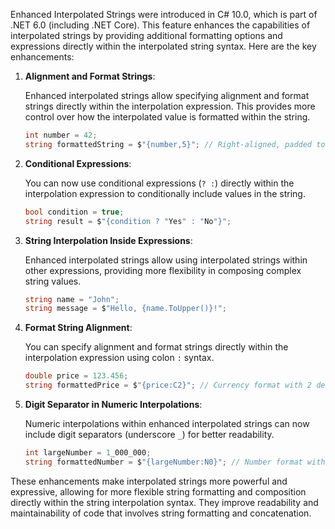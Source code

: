 Enhanced Interpolated Strings were introduced in C# 10.0, which is part of .NET 6.0 (including .NET Core). This feature enhances the capabilities of interpolated strings by providing additional formatting options and expressions directly within the interpolated string syntax. Here are the key enhancements:

1. **Alignment and Format Strings**:
   
   Enhanced interpolated strings allow specifying alignment and format strings directly within the interpolation expression. This provides more control over how the interpolated value is formatted within the string.

   ```csharp
   int number = 42;
   string formattedString = $"{number,5}"; // Right-aligned, padded to 5 characters
   ```

2. **Conditional Expressions**:

   You can now use conditional expressions (`? :`) directly within the interpolation expression to conditionally include values in the string.

   ```csharp
   bool condition = true;
   string result = $"{condition ? "Yes" : "No"}";
   ```

3. **String Interpolation Inside Expressions**:

   Enhanced interpolated strings allow using interpolated strings within other expressions, providing more flexibility in composing complex string values.

   ```csharp
   string name = "John";
   string message = $"Hello, {name.ToUpper()}!";
   ```

4. **Format String Alignment**:

   You can specify alignment and format strings directly within the interpolation expression using colon `:` syntax.

   ```csharp
   double price = 123.456;
   string formattedPrice = $"{price:C2}"; // Currency format with 2 decimal places
   ```

5. **Digit Separator in Numeric Interpolations**:

   Numeric interpolations within enhanced interpolated strings can now include digit separators (underscore `_`) for better readability.

   ```csharp
   int largeNumber = 1_000_000;
   string formattedNumber = $"{largeNumber:N0}"; // Number format with thousands separator
   ```

These enhancements make interpolated strings more powerful and expressive, allowing for more flexible string formatting and composition directly within the string interpolation syntax. They improve readability and maintainability of code that involves string formatting and concatenation.
